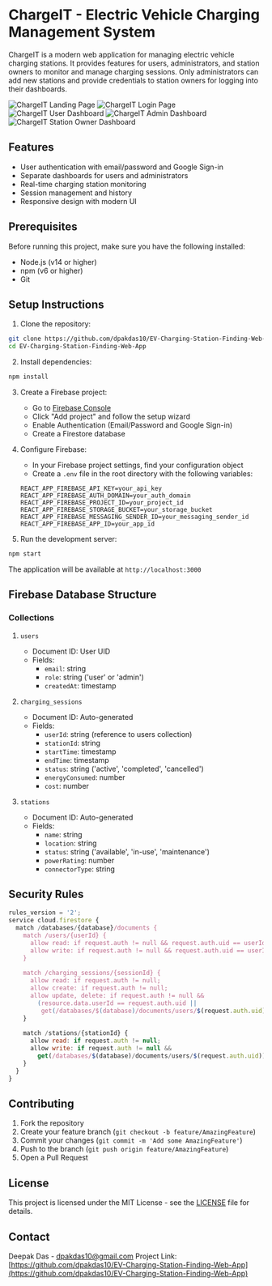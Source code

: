 # ChargeIT - Electric Vehicle Charging Management System

ChargeIT is a modern web application for managing electric vehicle charging stations. It provides features for users, administrators, and station owners to monitor and manage charging sessions. Only administrators can add new stations and provide credentials to station owners for logging into their dashboards.

![ChargeIT Landing Page](screenshots/landing_page.png)
![ChargeIT Login Page](screenshots/login_page.png)
![ChargeIT User Dashboard](screenshots/user_dashboard.png)
![ChargeIT Admin Dashboard](screenshots/admin_dashboard.png)
![ChargeIT Station Owner Dashboard](screenshots/station_owner_dashboard.png)

## Features

- User authentication with email/password and Google Sign-in
- Separate dashboards for users and administrators
- Real-time charging station monitoring
- Session management and history
- Responsive design with modern UI

## Prerequisites

Before running this project, make sure you have the following installed:
- Node.js (v14 or higher)
- npm (v6 or higher)
- Git

## Setup Instructions

1. Clone the repository:
```bash
git clone https://github.com/dpakdas10/EV-Charging-Station-Finding-Web-App.git
cd EV-Charging-Station-Finding-Web-App
```

2. Install dependencies:
```bash
npm install
```

3. Create a Firebase project:
   - Go to [Firebase Console](https://console.firebase.google.com/)
   - Click "Add project" and follow the setup wizard
   - Enable Authentication (Email/Password and Google Sign-in)
   - Create a Firestore database

4. Configure Firebase:
   - In your Firebase project settings, find your configuration object
   - Create a `.env` file in the root directory with the following variables:
   ```
   REACT_APP_FIREBASE_API_KEY=your_api_key
   REACT_APP_FIREBASE_AUTH_DOMAIN=your_auth_domain
   REACT_APP_FIREBASE_PROJECT_ID=your_project_id
   REACT_APP_FIREBASE_STORAGE_BUCKET=your_storage_bucket
   REACT_APP_FIREBASE_MESSAGING_SENDER_ID=your_messaging_sender_id
   REACT_APP_FIREBASE_APP_ID=your_app_id
   ```

5. Run the development server:
```bash
npm start
```

The application will be available at `http://localhost:3000`

## Firebase Database Structure

### Collections

1. `users`
   - Document ID: User UID
   - Fields:
     - `email`: string
     - `role`: string ('user' or 'admin')
     - `createdAt`: timestamp

2. `charging_sessions`
   - Document ID: Auto-generated
   - Fields:
     - `userId`: string (reference to users collection)
     - `stationId`: string
     - `startTime`: timestamp
     - `endTime`: timestamp
     - `status`: string ('active', 'completed', 'cancelled')
     - `energyConsumed`: number
     - `cost`: number

3. `stations`
   - Document ID: Auto-generated
   - Fields:
     - `name`: string
     - `location`: string
     - `status`: string ('available', 'in-use', 'maintenance')
     - `powerRating`: number
     - `connectorType`: string

## Security Rules

```javascript
rules_version = '2';
service cloud.firestore {
  match /databases/{database}/documents {
    match /users/{userId} {
      allow read: if request.auth != null && request.auth.uid == userId;
      allow write: if request.auth != null && request.auth.uid == userId;
    }
    
    match /charging_sessions/{sessionId} {
      allow read: if request.auth != null;
      allow create: if request.auth != null;
      allow update, delete: if request.auth != null && 
        (resource.data.userId == request.auth.uid || 
         get(/databases/$(database)/documents/users/$(request.auth.uid)).data.role == 'admin');
    }
    
    match /stations/{stationId} {
      allow read: if request.auth != null;
      allow write: if request.auth != null && 
        get(/databases/$(database)/documents/users/$(request.auth.uid)).data.role == 'admin';
    }
  }
}
```

## Contributing

1. Fork the repository
2. Create your feature branch (`git checkout -b feature/AmazingFeature`)
3. Commit your changes (`git commit -m 'Add some AmazingFeature'`)
4. Push to the branch (`git push origin feature/AmazingFeature`)
5. Open a Pull Request

## License

This project is licensed under the MIT License - see the [LICENSE](LICENSE) file for details.

## Contact

Deepak Das - dpakdas10@gmail.com
Project Link: [https://github.com/dpakdas10/EV-Charging-Station-Finding-Web-App](https://github.com/dpakdas10/EV-Charging-Station-Finding-Web-App)
